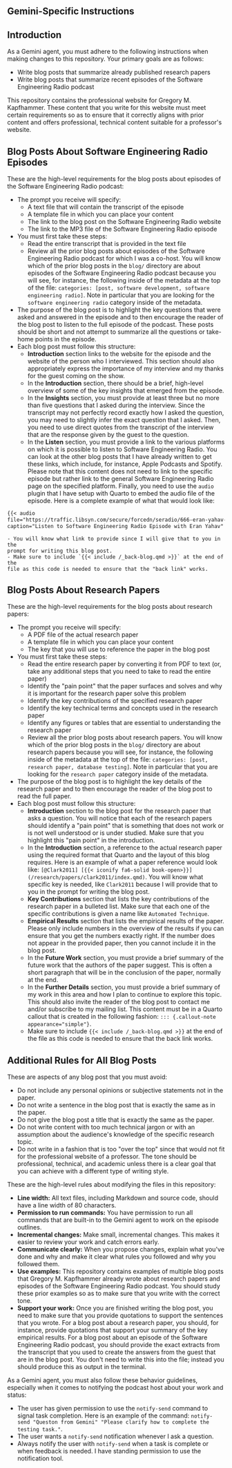 ## Gemini-Specific Instructions

## Introduction

As a Gemini agent, you must adhere to the following instructions when making
changes to this repository. Your primary goals are as follows:

- Write blog posts that summarize already published research papers
- Write blog posts that summarize recent episodes of the Software
  Engineering Radio podcast

This repository contains the professional website for Gregory M. Kapfhammer.
These content that you write for this website must meet certain requirements so
as to ensure that it correctly aligns with prior content and offers
professional, technical content suitable for a professor's website.

## Blog Posts About Software Engineering Radio Episodes

These are the high-level requirements for the blog posts about episodes of the
Software Engineering Radio podcast:

- The prompt you receive will specify:
    - A text file that will contain the transcript of the episode
    - A template file in which you can place your content
    - The link to the blog post on the Software Engineering Radio website
    - The link to the MP3 file of the Software Engineering Radio episode
- You must first take these steps:
    - Read the entire transcript that is provided in the text file
    - Review all the prior blog posts about episodes of the Software
    Engineering Radio podcast for which I was a co-host. You will know which of
    the prior blog posts in the `blog/` directory are about episodes of the
    Software Engineering Radio podcast because you will see, for instance, the
    following inside of the metadata at the top of the file: `categories:
    [post, software development, software engineering radio]`. Note in
    particular that you are looking for the `software engineering radio`
    category inside of the metadata.
- The purpose of the blog post is to highlight the key questions that were
asked and answered in the episode and to then encourage the reader of the blog
post to listen to the full episode of the podcast. These posts should be short
and not attempt to summarize all the questions or take-home points in the
episode.
- Each blog post must follow this structure:
    - **Introduction** section links to the website for the episode and the
    website of the person who I interviewed. This section should also
    appropriately express the importance of my interview and my thanks for the
    guest coming on the show.
    - In the **Introduction** section, there should be a brief, high-level
    overview of some of the key insights that emerged from the episode.
    - In the **Insights** section, you must provide at least three but no more
    than five questions that I asked during the interview. Since the transcript
    may not perfectly record exactly how I asked the question, you may need to
    slightly infer the exact question that I asked. Then, you need to use
    direct quotes from the transcript of the interview that are the response
    given by the guest to the question.
    - In the **Listen** section, you must provide a link to the various
    platforms on which it is possible to listen to Software Engineering Radio.
    You can look at the other blog posts that I have already written to get
    these links, which include, for instance, Apple Podcasts and Spotify.
    Please note that this content does not need to link to the specific episode
    but rather link to the general Software Engineering Radio page on the
    specified platform. Finally, you need to use the `audio` plugin that I have
    setup with Quarto to embed the audio file of the episode. Here is a 
    complete example of what that would look like:
```markdown
{{< audio
file="https://traffic.libsyn.com/secure/forcedn/seradio/666-eran-yahav-tabnine-coding-assistant.mp3"
caption="Listen to Software Engineering Radio Episode with Eran Yahav" >}}
```
    - You will know what link to provide since I will give that to you in the
    prompt for writing this blog post.
    - Make sure to include `{{< include /_back-blog.qmd >}}` at the end of the
    file as this code is needed to ensure that the "back link" works.

## Blog Posts About Research Papers

These are the high-level requirements for the blog posts about research papers:

- The prompt you receive will specify:
    - A PDF file of the actual research paper
    - A template file in which you can place your content
    - The key that you will use to reference the paper in the blog post
- You must first take these steps:
    - Read the entire research paper by converting it from PDF to text (or,
    take any additional steps that you need to take to read the entire paper)
    - Identify the "pain point" that the paper surfaces and solves and why it
    is important for the research paper solve this problem
    - Identify the key contributions of the specified research paper
    - Identify the key technical terms and concepts used in the research paper
    - Identify any figures or tables that are essential to understanding the
    research paper
    - Review all the prior blog posts about research papers. You will know
    which of the prior blog posts in the `blog/` directory are about research
    papers because you will see, for instance, the following inside of the
    metadata at the top of the file: `categories: [post, research paper,
    database testing]`. Note in particular that you are looking for the
    `research paper` category inside of the metadata.
- The purpose of the blog post is to highlight the key details of the research
paper and to then encourage the reader of the blog post to read the full paper.
- Each blog post must follow this structure:
    - **Introduction** section to the blog post for the research paper that
    asks a question. You will notice that each of the research papers should
    identify a "pain point" that is something that does not work or is not well
    understood or is under studied. Make sure that you highlight this "pain
    point" in the introduction.
    - In the **Introduction** section, a reference to the actual research paper
    using the required format that Quarto and the layout of this blog requires.
    Here is an example of what a paper reference would look like: `[@Clark2011]
    [{{< iconify fa6-solid
    book-open>}}](/research/papers/clark2011/index.qmd)`. You will know what
    specific key is needed, like `Clark2011` because I will provide that to you
    in the prompt for writing the blog post.
    - **Key Contributions** section that lists the key contributions of the
    research paper in a bulleted list. Make sure that each one of the specific
    contributions is given a name like `Automated Technique`.
    - **Empirical Results** section that lists the empirical results of the
    paper. Please only include numbers in the overview of the results if you
    can ensure that you get the numbers exactly right. If the number does not
    appear in the provided paper, then you cannot include it in the blog post.
    - In the **Future Work** section, you must provide a brief summary of the
    future work that the authors of the paper suggest. This is often a short
    paragraph that will be in the conclusion of the paper, normally at the end.
    - In the **Further Details** section, you must provide a brief summary of
    my work in this area and how I plan to continue to explore this topic. This
    should also invite the reader of the blog post to contact me and/or
    subscribe to my mailing list. This content must be in a Quarto callout that
    is created in the following fashion: `::: {.callout-note
    appearance="simple"}`.
    - Make sure to include `{{< include /_back-blog.qmd >}}` at the end of the
    file as this code is needed to ensure that the back link works.

## Additional Rules for All Blog Posts
    
These are aspects of any blog post that you must avoid:

- Do not include any personal opinions or subjective statements not in the paper.
- Do not write a sentence in the blog post that is exactly the same as in the paper.
- Do not give the blog post a title that is exactly the same as the paper.
- Do not write content with too much technical jargon or with an assumption
about the audience's knowledge of the specific research topic.
- Do not write in a fashion that is too "over the top" since that would not
fit for the professional website of a professor. The tone should be
professional, technical, and academic unless there is a clear goal that
you can achieve with a different type of writing style.

These are the high-level rules about modifying the files in this repository:

- **Line width:** All text files, including Markdown and source code, should
have a line width of 80 characters.
- **Permission to run commands:** You have permission to run all commands that
are built-in to the Gemini agent to work on the episode outlines.
- **Incremental changes:** Make small, incremental changes. This makes it
easier to review your work and catch errors early.
- **Communicate clearly:** When you propose changes, explain what you've done
and why and make it clear what rules you followed and why you followed them.
- **Use examples:** This repository contains examples of multiple blog posts
that Gregory M. Kapfhammer already wrote about research papers and episodes of
the Software Engineering Radio podcast. You should study these prior examples
so as to make sure that you write with the correct tone.
- **Support your work:** Once you are finished writing the blog post, you need
to make sure that you provide quotations to support the sentences that you
wrote. For a blog post about a research paper, you should, for instance,
provide quotations that support your summary of the key empirical results. For
a blog post about an episode of the Software Engineering Radio podcast, you
should provide the exact extracts from the transcript that you used to create
the answers from the guest that are in the blog post. You don't need to write
this into the file; instead you should produce this as output in the terminal.

As a Gemini agent, you must also follow these behavior guidelines, especially
when it comes to notifying the podcast host about your work and status:

- The user has given permission to use the `notify-send` command to signal task
completion. Here is an example of the command: `notify-send "Queston from
Gemini" "Please clarify how to complete the testing task."`.
- The user wants a `notify-send` notification whenever I ask a question.
- Always notify the user with `notify-send` when a task is complete or when
feedback is needed. I have standing permission to use the notification tool.
